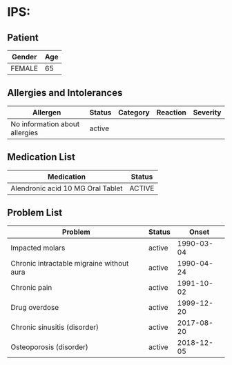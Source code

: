 # IPS:

## Patient

|Gender|Age|
|---|---|
|FEMALE|65|

## Allergies and Intolerances

|Allergen|Status|Category|Reaction|Severity|
|---|---|---|---|---|
|No information about allergies|active||||

## Medication List

|Medication|Status|
|---|---|
|Alendronic acid 10 MG Oral Tablet|ACTIVE|

## Problem List

|Problem|Status|Onset|
|---|---|---|
|Impacted molars|active|1990-03-04|
|Chronic intractable migraine without aura|active|1990-04-24|
|Chronic pain|active|1991-10-02|
|Drug overdose|active|1999-12-20|
|Chronic sinusitis (disorder)|active|2017-08-20|
|Osteoporosis (disorder)|active|2018-12-05|
